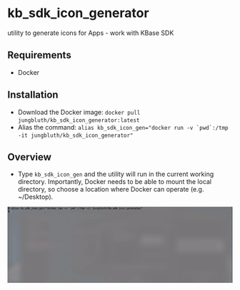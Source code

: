 # kb_sdk_icon_generator
utility to generate icons for Apps - work with KBase SDK

## Requirements
* Docker

## Installation
* Download the Docker image: ```docker pull jungbluth/kb_sdk_icon_generator:latest```
* Alias the command: ```alias kb_sdk_icon_gen="docker run -v `pwd`:/tmp -it jungbluth/kb_sdk_icon_generator"```

## Overview
* Type ```kb_sdk_icon_gen``` and the utility will run in the current working directory. Importantly, Docker needs to be able to mount the local directory, so choose a location where Docker can operate (e.g. ~/Desktop).

<img src="https://github.com/jungbluth/kb_sdk_icon_generator/blob/master/DEMO__kb_sdk_icon_generator.gif" width="800"/>
